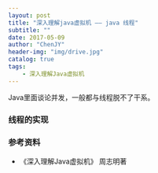 ```yaml
---
layout: post
title: "深入理解java虚拟机 —— java 线程"
subtitle: ""
date: 2017-05-09
author: "ChenJY"
header-img: "img/drive.jpg"
catalog: true
tags: 
    - 深入理解Java虚拟机
---
```


Java里面谈论并发，一般都与线程脱不了干系。

### 线程的实现



### 参考资料
* 《深入理解Java虚拟机》 周志明著